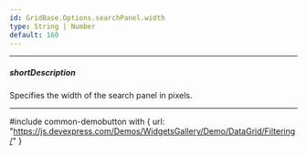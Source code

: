 ```yaml
---
id: GridBase.Options.searchPanel.width
type: String | Number
default: 160
---
```

---
##### shortDescription
Specifies the width of the search panel in pixels.

---
#include common-demobutton with {
    url: "https://js.devexpress.com/Demos/WidgetsGallery/Demo/DataGrid/Filtering/"
}